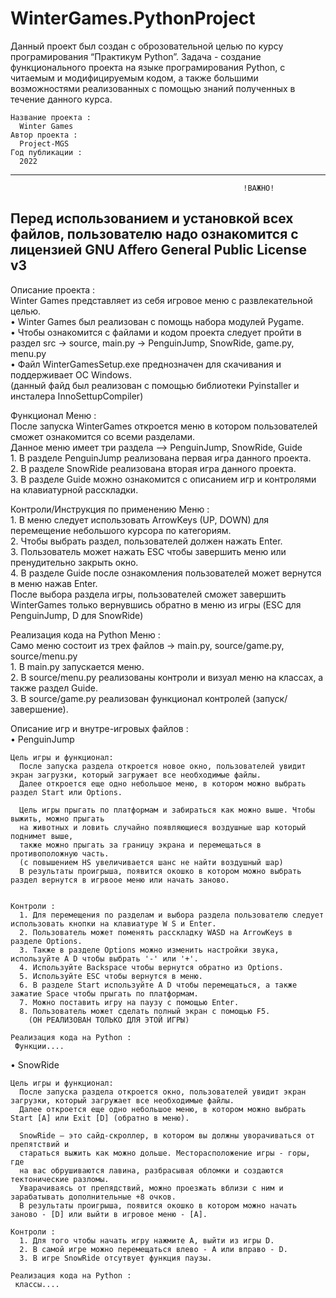 # WinterGames.PythonProject
Данный проект был создан с оброзовательной целью по курсу програмирования “Практикум Python”.
Задача - создание функционального проекта на языке програмирования Python, с читаемым и модифицируемым кодом, а также большими возможностями реализованных с помощью знаний полученных в течение данного курса.

~~~~~~~~~~~~~~~~~~~~~~~~~~~~~~~~~~~~~~~~~~~~~~~~~~~~~~~~~~~~~~~~~~~~~~~~~~~~~~~~~~~~~~~~~~~~~~~~~~~~~~~~~~~~~~~~~~~~~~~~~~~~~~~~~~~~~~~~~~~~~~~~~
Название проекта :
  Winter Games
Автор проекта :
  Project-MGS
Год публикации :
  2022
~~~~~~~~~~~~~~~~~~~~~~~~~~~~~~~~~~~~~~~~~~~~~~~~~~~~~~~~~~~~~~~~~~~~~~~~~~~~~~~~~~~~~~~~~~~~~~~~~~~~~~~~~~~~~~~~~~~~~~~~~~~~~~~~~~~~~~~~~~~~~~~~~
                                        
                                                  
-----------------------------------------------------------------------------------------------------------------------------
                                                        !ВАЖНО! 
Перед использованием и установкой всех файлов, пользователю надо ознакомится с лицензией GNU Affero General Public License v3
-----------------------------------------------------------------------------------------------------------------------------

Описание проекта : \
Winter Games представляет из себя игровое меню с развлекательной целью. \
• Winter Games был реализован с помощь набора модулей Pygame. \
• Чтобы ознакомится с файлами и кодом проекта следует пройти в раздел src -> source, main.py -> PenguinJump, SnowRide, game.py, menu.py \
• Файл WinterGamesSetup.exe преднозначен для скачивания и поддерживает ОС Windows. \
  (данный файд был реализован с помощью библиотеки Pyinstaller и инсталера InnoSettupCompiler)
  
  Функционал Меню : \
  После запуска WinterGames откроется меню в котором пользователей сможет ознакомится со всеми разделами. \
  Данное меню имеет три раздела --> PenguinJump, SnowRide, Guide \
    1. В разделе PenguinJump реализована первая игра данного проекта.  \
    2. В разделе SnowRide реализована вторая игра данного проекта. \
    3. В разделе Guide можно ознакомится с описанием игр и контролями на клавиатурной расскладки.
  
  Контроли/Инструкция по применению Меню : \
    1. В меню следует использовать ArrowKeys (UP, DOWN) для перемещение небольшого курсора по категориям.  \
    2. Чтобы выбрать раздел, пользователей должен нажать Enter. \
    3. Пользователь может нажать ESC чтобы завершить меню или пренудительно закрыть окно. \
    4. В разделе Guide после ознакомления пользователей может вернутся в меню нажав Enter. \
  После выбора раздела игры, пользователей сможет завершить WinterGames только вернувшись обратно в меню из игры (ESC для PenguinJump, D для SnowRide)
  
  Реализация кода на Python Меню : \
  Само меню состоит из трех файлов -> main.py, source/game.py, source/menu.py \
    1. В main.py запускается меню. \
    2. В source/menu.py реализованы контроли и визуал меню на классах, а также раздел Guide. \
    3. В source/game.py реализован функционал контролей (запуск/завершение).
    
  

Описание игр и внутре-игровых файлов : \
  • PenguinJump
  
    Цель игры и функционал:  
      После запуска раздела откроется новое окно, пользователей увидит экран загрузки, который загружает все необходимые файлы.
      Далее откроется еще одно небольшое меню, в котором можно выбрать раздел Start или Options.
    
      Цель игры прыгать по платформам и забираться как можно выше. Чтобы выжить, можно прыгать
      на животных и ловить случайно появляющиеся воздушные шар который поднимет выше, 
      также можно прыгать за границу экрана и перемещаться в противоположную часть.
      (с повышением HS увеличивается шанс не найти воздушный шар)
      В результаты проигрыша, появится окошко в котором можно выбрать раздел вернутся в игрвоое меню или начать заново.
    
   
    Контроли :
      1. Для перемещения по разделам и выбора раздела пользователю следует использовать кнопки на клавиатуре W S и Enter.
      2. Пользователь может поменять расскладку WASD на ArrowKeys в разделе Options.
      3. Также в разделе Options можно изменить настройки звука, используйте A D чтобы выбрать '-' или '+'.
      4. Используйте Backspace чтобы вернутся обратно из Options.
      5. Используйте ESC чтобы вернутся в меню.
      6. В разделе Start используйте A D чтобы перемещаться, а также зажатие Space чтобы прыгать по платформам.
      7. Можно поставить игру на паузу с помощью Enter.
      8. Пользователь может сделать полный экран с помощью F5.
        (ОН РЕАЛИЗОВАН ТОЛЬКО ДЛЯ ЭТОЙ ИГРЫ)
      
    Реализация кода на Python :
     Функции....
     
  • SnowRide
    
    Цель игры и функционал:  
      После запуска раздела откроется окно, пользователей увидит экран загрузки, который загружает все необходимые файлы.
      Далее откроется еще одно небольшое меню, в котором можно выбрать Start [A] или Exit [D] (обратно в меню).
    
      SnowRide — это сайд-скроллер, в котором вы должны уворачиваться от препятствий и
      стараться выжить как можно дольше. Месторасположение игры - горы, где
      на вас обрушиваются лавина, разбрасывая обломки и создаются тектонические разломы. 
      Уварачиваясь от препядствий, можно проезжать вблизи с ним и зарабатывать дополнительные +8 очков.
      В результаты проигрыша, появится окошко в котором можно начать заново - [D] или выйти в игровое меню - [A].
   
    Контроли :
      1. Для того чтобы начать игру нажмите A, выйти из игры D.
      2. В самой игре можно перемещаться влево - A или вправо - D.
      3. В игре SnowRide отсутвует функция паузы.
      
    Реализация кода на Python :
     классы....
